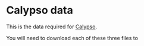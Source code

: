 # Calypso data

This is the data required for [Calypso](http://cgenome.net/wiki/index.php/Calypso). 

You will need to download each of these three files to 

